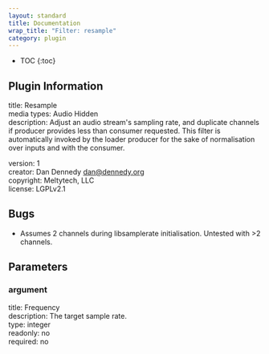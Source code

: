 ```yaml
---
layout: standard
title: Documentation
wrap_title: "Filter: resample"
category: plugin
---
```

* TOC
{:toc}

## Plugin Information

title: Resample  
media types:
Audio  Hidden  
description: Adjust an audio stream&#39;s sampling rate, and duplicate channels if producer provides less than consumer requested.
This filter is automatically invoked by the loader producer for the sake of normalisation over inputs and with the consumer.
  
version: 1  
creator: Dan Dennedy <dan@dennedy.org>  
copyright: Meltytech, LLC  
license: LGPLv2.1  

## Bugs

* Assumes 2 channels during libsamplerate initialisation. Untested with >2 channels.


## Parameters

### argument

title: Frequency    
description:
The target sample rate.  
type: integer  
readonly: no  
required: no  

